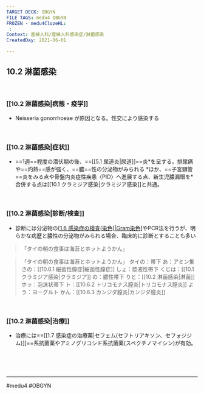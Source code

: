 ```yaml
---
TARGET DECK: OBGYN
FILE TAGS: medu4 OBGYN
FROZEN - medu4ClozeHL:
 : 
Context: 産婦人科/産婦人科感染症/淋菌感染
CreatedDay: 2021-06-01

---
```


## 10.2 淋菌感染

<br>

### [[10.2 淋菌感染|病態・疫学]]
* Neisseria gonorrhoeae が原因となる。性交により感染する

<br>

### [[10.2 淋菌感染|症状]]
* ==1週==程度の潜伏期の後、==[[5.1 尿道炎|尿道]]==炎\*を呈する。排尿痛や==灼熱==感が強く、==膿==性の分泌物がみられる
\*ほか、==子宮頸管==炎をみる点や骨盤内炎症性疾患〈PID〉へ進展する点、新生児膿漏眼を* 合併する点は[[10.1 クラミジア感染|クラミジア感染]]と共通。
<!--ID: 1622523511323-->



<br>

### [[10.2 淋菌感染|診断/検査]]
* 診断には分泌物の[[1.6 感染症の検査(染色)|Gram染色]](淋菌はグラム==陰==性==球==菌)やPCR法を行うが、明らかな病歴と膿性の分泌物がみられる場合、臨床的に診断とすることも多い
>「タイの朝の食事は海苔とホットようかん」
<!--ID: 1622523511329-->

>「タイの朝の食事は海苔とホットようかん」
タイの：帯下
あ：アミン集
さの：[[10.6.1 細菌性膣症|細菌性膣症]]
しょ：漿液性帯下
くじは：[[10.1 クラミジア感染|クラミジア]]
の：膿性帯下
りと：[[10.2 淋菌感染|淋菌]]
ホッ：泡沫状帯下
ト：[[10.6.2 トリコモナス膣炎|トリコモナス膣炎]]
よう：ヨーグルト
かん：[[10.6.3 カンジダ膣炎|カンジダ膣炎]]


<br>

### [[10.2 淋菌感染|治療]]
* 治療には==[[1.7 感染症の治療薬|セフェム(セフトリアキソン、セフォジジム)]]==系抗菌薬やアミノグリコシド系抗菌薬(スペクチノマイシン)が有効。
<!--ID: 1622523511335-->


<br><br><br>

---
#medu4 #OBGYN
